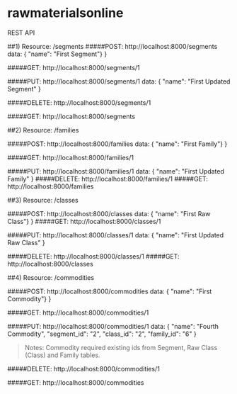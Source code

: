 # rawmaterialsonline
REST API

##1) Resource: /segments
#####POST:	http://localhost:8000/segments
	data:   {
		"name": "First Segment"}
	}
	
#####GET: http://localhost:8000/segments/1

#####PUT: http://localhost:8000/segments/1
	data: {
		"name": "First Updated Segment"
	}

#####DELETE: http://localhost:8000/segments/1

#####GET: http://localhost:8000/segments


##2) Resource: /families

#####POST:	http://localhost:8000/families
	data:   {
		"name": "First Family"}
	}

#####GET: http://localhost:8000/families/1

#####PUT: http://localhost:8000/families/1
	data: {
		"name": "First Updated Family"
	}
#####DELETE: http://localhost:8000/families/1
#####GET: http://localhost:8000/families

##3) Resource: /classes

#####POST:	http://localhost:8000/classes
	data:   {
		"name": "First Raw Class"}
	}
#####GET: http://localhost:8000/classes/1

#####PUT: http://localhost:8000/classes/1
	data: {
		"name": "First Updated Raw Class"
	}

#####DELETE: http://localhost:8000/classes/1
#####GET: http://localhost:8000/classes


##4) Resource: /commodities

#####POST:	http://localhost:8000/commodities
	data:   {
		"name": "First Commodity"}
	}

#####GET: http://localhost:8000/commodities/1

#####PUT: http://localhost:8000/commodities/1
	data:   {
    	"name": "Fourth Commodity",
    	"segment_id": "2",
    	"class_id": "2",
    	"family_id": "6"
    }
>Notes: Commodity required existing ids from Segment, Raw Class (Class) and Family tables.

#####DELETE: http://localhost:8000/commodities/1

#####GET: http://localhost:8000/commodities





